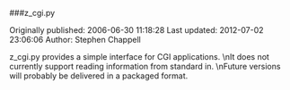 ###z_cgi.py

Originally published: 2006-06-30 11:18:28
Last updated: 2012-07-02 23:06:06
Author: Stephen Chappell

z_cgi.py provides a simple interface for CGI applications.\nIt does not currently support reading information from standard in.\nFuture versions will probably be delivered in a packaged format.